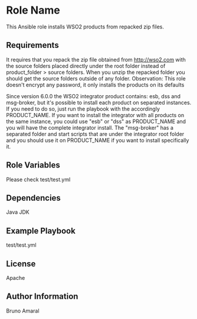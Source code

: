 Role Name
=========

This Ansible role installs WSO2 products from repacked zip files.

Requirements
------------
It requires that you repack the zip file obtained from http://wso2.com with the source folders placed directly under the root folder instead of product_folder > source folders. When you unzip the repacked folder you should get the source folders outside of any folder. Observation: This role doesn't encrypt any password, it only installs the products on its defaults   

Since version 6.0.0 the WSO2 integrator product contains:
esb, dss and msg-broker, but it's possible to install each product
on separated instances. If you need to do so, just run the playbook
with the accordingly PRODUCT_NAME. If you want to install the
integrator with all products on the same instance, you could use "esb" or "dss"
as PRODUCT_NAME and you will have the complete integrator install. The "msg-broker"
has a separated folder and start scripts that are under the integrator root folder
and you should use it on PRODUCT_NAME if you want to install specifically it.

Role Variables
--------------
Please check test/test.yml

Dependencies
------------
Java JDK

Example Playbook
----------------
test/test.yml

License
-------

Apache

Author Information
------------------

Bruno Amaral
